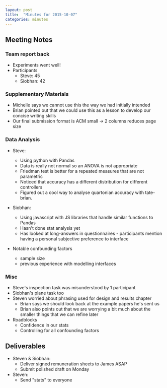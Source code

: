 ```yaml
---
layout: post
title:  "Minutes for 2015-10-07"
categories: minutes
---
```


## Meeting Notes

### Team report back
- Experiments went well!
- Participants
	- Steve: 45
	- Siobhan: 42

### Supplementary Materials
- Michelle says we cannot use this the way we had initially intended
- Brian pointed out that we could use this as a lesson to develop our concise writing skills
- Our final submission format is ACM small -> 2 columns reduces page size

### Data Analysis
- Steve: 
	- Using python with Pandas
	- Data is really not normal so an ANOVA is not appropriate
	- Friedman test is better for a repeated measures that are not parametric 
	- Noticed that accuracy has a different distribution for different controllers
	- Figured out a cool way to analyse quartonian accuracy with tate-brian. 
	
- Siobhan:
	- Using javascript with JS libraries that handle similar functions to Pandas
	- Hasn't done stat analysis yet
	- Has looked at long-answers in questionnaires - participants mention having a personal subjective preference to interface

- Notable confounding factors
	- sample size
	- previous experience with modelling interfaces

### Misc
- Steve's inspection task was misunderstood by 1 participant
- Siobhan's plane task too
- Steven worried about phrasing used for design and results chapter
	- Brian says we should look back at the example papers he's sent us
	- Brian also points out that we are worrying a bit much about the smaller things that we can refine later
- Roadblocks
	- Confidence in our stats
	- Controlling for all confounding factors

## Deliverables
- Steven & Siobhan: 
	- Deliver signed remuneration sheets to James ASAP
	- Submit polished draft on Monday
- Steven: 
	- Send "stats" to everyone


